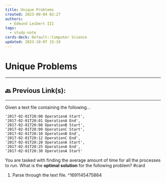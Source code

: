 ```yaml
---
title: Unique Problems
created: 2023-08-04 02:27
authors:
  - Edmund Leibert III
tags:
  - study-note
cards-deck: Default::Computer Science
updated: 2023-10-07 15:19
---
```


# Unique Problems

---

## 🔙 Previous Link(s):

---

Given a text file containing the following…
```
'2017-02-01T20:00 OperationA Start',  
'2017-02-01T20:01 OperationA End',  
'2017-02-01T20:08 OperationB Start',  
'2017-02-01T20:09 OperationC Start',  
'2017-02-01T20:10 OperationB End',  
'2017-02-01T20:12 OperationC End',  
'2017-02-01T20:20 OperationA Start',  
'2017-02-01T20:25 OperationA End',  
'2017-02-01T20:30 OperationA Start'
```
You are tasked with finding the average amount of time for all the processes to run.
What is the **optimal solution** for the following problem? #card 
1. Parse through the text file.
^1691145475864



